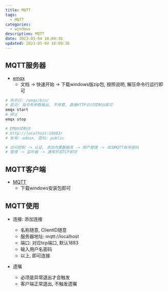 ```yaml
---
title: MQTT
tags: 
  - MQTT
categories: 
  - windows
description: MQTT
date: 2023-05-04 18:09:36
updated: 2023-05-04 18:09:36
---
```


## MQTT服务器

* [emqx](https://www.emqx.io/docs/zh/v5.0/)
  * 文档 -> 快速开始 -> 下载windows版zip包, 按照说明, 解压命令行运行即可

```sh
# 命令行: /emqx/bin/
# 启动: 指令有参数输出, 不用管, 直接HTTP访问控制台即可
emqx start
# 停止
emqx stop

# EMQX控制台
# http://localhost:18083/
# 账号: admin, 密码: public

# 访问控制 -> 认证, 添加内置数据库 -> 用户管理 -> 添加MQTT账号密码
# 管理 -> 监听器 -> 通常开启TCP即可
```

## MQTT客户端

* [MQTT](https://www.emqx.com/zh/products/mqttx)
  * 下载windows安装包即可

## MQTT使用

* 连接: 添加连接
  * 名称随意, ClientID随意
  * 服务器地址: mqtt://localhost
  * 端口: 对应tcp端口, 默认1883
  * 输入用户名密码
  * 以上, 即可连接
  
* 遗嘱
  * 必须是异常退出才会触发
  * 客户端正常退出, 不触发遗嘱

